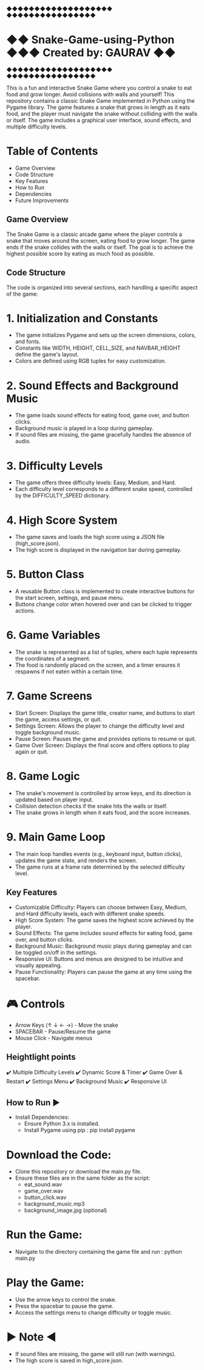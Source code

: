   ◆◆◆◆◆◆◆◆◆◆◆◆◆◆◆◆◆◆◆     ◆◆◆◆◆◆◆◆◆◆◆◆◆◆◆◆
# ◆◆ Snake-Game-using-Python   ◆◆◆  Created by: GAURAV ◆◆
  ◆◆◆◆◆◆◆◆◆◆◆◆◆◆◆◆◆◆◆     ◆◆◆◆◆◆◆◆◆◆◆◆◆◆◆◆
  
This is a fun and interactive Snake Game where you control a snake to eat food and grow longer. Avoid collisions with walls and yourself! 
This repository contains a classic Snake Game implemented in Python using the Pygame library. The game features a snake that grows in length as it eats food, and the player must navigate the snake without colliding with the walls or itself. The game includes a graphical user interface, sound effects, and multiple difficulty levels.

# Table of Contents #
  * Game Overview
  * Code Structure
  * Key Features
  * How to Run
  * Dependencies
  * Future Improvements

## Game Overview ##
The Snake Game is a classic arcade game where the player controls a snake that moves around the screen, eating food to grow longer. The game ends if the snake collides with the walls or itself. The goal is to achieve the highest possible score by eating as much food as possible.

## Code Structure ##
The code is organized into several sections, each handling a specific aspect of the game:

# 1. Initialization and Constants
   - The game initializes Pygame and sets up the screen dimensions, colors, and fonts.
   - Constants like WIDTH, HEIGHT, CELL_SIZE, and NAVBAR_HEIGHT define the game's layout.
   - Colors are defined using RGB tuples for easy customization.

# 2. Sound Effects and Background Music
   - The game loads sound effects for eating food, game over, and button clicks.
   - Background music is played in a loop during gameplay.
   - If sound files are missing, the game gracefully handles the absence of audio.

# 3. Difficulty Levels
   - The game offers three difficulty levels: Easy, Medium, and Hard.
   - Each difficulty level corresponds to a different snake speed, controlled by the DIFFICULTY_SPEED dictionary.

# 4. High Score System
   - The game saves and loads the high score using a JSON file (high_score.json).
   - The high score is displayed in the navigation bar during gameplay.

# 5. Button Class
  - A reusable Button class is implemented to create interactive buttons for the start screen, settings, and pause menu.
  - Buttons change color when hovered over and can be clicked to trigger actions.

# 6. Game Variables
   - The snake is represented as a list of tuples, where each tuple represents the coordinates of a segment.
   - The food is randomly placed on the screen, and a timer ensures it respawns if not eaten within a certain time.

# 7. Game Screens
   - Start Screen: Displays the game title, creator name, and buttons to start the game, access settings, or quit.
   - Settings Screen: Allows the player to change the difficulty level and toggle background music.
   - Pause Screen: Pauses the game and provides options to resume or quit.
   - Game Over Screen: Displays the final score and offers options to play again or quit.

# 8. Game Logic
   - The snake's movement is controlled by arrow keys, and its direction is updated based on player input.
   - Collision detection checks if the snake hits the walls or itself.
   - The snake grows in length when it eats food, and the score increases.

# 9. Main Game Loop
   - The main loop handles events (e.g., keyboard input, button clicks), updates the game state, and renders the screen.
   - The game runs at a frame rate determined by the selected difficulty level.

## Key Features ##
- Customizable Difficulty: Players can choose between Easy, Medium, and Hard difficulty levels, each with different snake speeds.
- High Score System: The game saves the highest score achieved by the player.
- Sound Effects: The game includes sound effects for eating food, game over, and button clicks.
- Background Music: Background music plays during gameplay and can be toggled on/off in the settings.
- Responsive UI: Buttons and menus are designed to be intuitive and visually appealing.
- Pause Functionality: Players can pause the game at any time using the spacebar.

# 🎮 Controls
  + Arrow Keys (↑ ↓ ← →) - Move the snake
  + SPACEBAR - Pause/Resume the game
  + Mouse Click - Navigate menus

## Heightlight points ##
✔️ Multiple Difficulty Levels
✔️ Dynamic Score & Timer
✔️ Game Over & Restart
✔️ Settings Menu
✔️ Background Music
✔️ Responsive UI

## How to Run ▶ ##
+ Install Dependencies:
  - Ensure Python 3.x is installed.
  - Install Pygame using pip : pip install pygame

# Download the Code:
  - Clone this repository or download the main.py file.
  - Ensure these files are in the same folder as the script:
      + eat_sound.wav
      + game_over.wav
      + button_click.wav
      + background_music.mp3
      + background_image.jpg (optional)

# Run the Game:
  - Navigate to the directory containing the game file and run : python main.py

# Play the Game:
  - Use the arrow keys to control the snake.
  - Press the spacebar to pause the game.
  - Access the settings menu to change difficulty or toggle music.

# ▶ Note ◀
   - If sound files are missing, the game will still run (with warnings).
   - The high score is saved in high_score.json.

